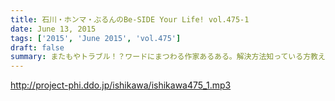 ```yaml
---
title: 石川・ホンマ・ぶるんのBe-SIDE Your Life! vol.475-1
date: June 13, 2015
tags: ['2015', 'June 2015', 'vol.475']
draft: false
summary: またもやトラブル！？ワードにまつわる作家あるある。解決方法知っている方教えてください。NANJO
---
```


http://project-phi.ddo.jp/ishikawa/ishikawa475_1.mp3